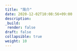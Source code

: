 ```yaml
---
title: "简介"
date: 2020-12-02T10:08:56+09:00
description:
_build:
 render: false 
draft: false
collapsible: true
weight: 10
---
```

